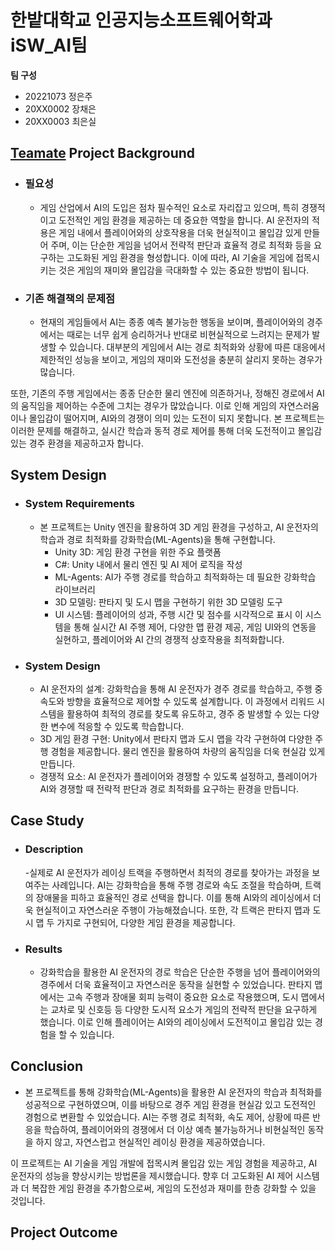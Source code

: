 # 한밭대학교 인공지능소프트웨어학과 iSW_AI팀

**팀 구성**
- 20221073 정은주
- 20XX0002 장채은
- 20XX0003 최은실

## <u>Teamate</u> Project Background
- ### 필요성
  - 게임 산업에서 AI의 도입은 점차 필수적인 요소로 자리잡고 있으며, 특히 경쟁적이고 도전적인 게임 환경을 제공하는 데 중요한 역할을 합니다. AI 운전자의 적용은 게임 내에서 플레이어와의 상호작용을 더욱 현실적이고 몰입감 있게 만들어 주며, 이는 단순한 게임을 넘어서 전략적 판단과 효율적 경로 최적화 등을 요구하는 고도화된 게임 환경을 형성합니다. 이에 따라, AI 기술을 게임에 접목시키는 것은 게임의 재미와 몰입감을 극대화할 수 있는 중요한 방법이 됩니다.
 
- ### 기존 해결책의 문제점
  - 현재의 게임들에서 AI는 종종 예측 불가능한 행동을 보이며, 플레이어와의 경주에서는 때로는 너무 쉽게 승리하거나 반대로 비현실적으로 느려지는 문제가 발생할 수 있습니다. 대부분의 게임에서 AI는 경로 최적화와 상황에 따른 대응에서 제한적인 성능을 보이고, 게임의 재미와 도전성을 충분히 살리지 못하는 경우가 많습니다.

또한, 기존의 주행 게임에서는 종종 단순한 물리 엔진에 의존하거나, 정해진 경로에서 AI의 움직임을 제어하는 수준에 그치는 경우가 많았습니다. 이로 인해 게임의 자연스러움이나 몰입감이 떨어지며, AI와의 경쟁이 의미 있는 도전이 되지 못합니다. 본 프로젝트는 이러한 문제를 해결하고, 실시간 학습과 동적 경로 제어를 통해 더욱 도전적이고 몰입감 있는 경주 환경을 제공하고자 합니다.
  
  
## System Design
  - ### System Requirements
    - 본 프로젝트는 Unity 엔진을 활용하여 3D 게임 환경을 구성하고, AI 운전자의 학습과 경로 최적화를 강화학습(ML-Agents)을 통해 구현합니다.
      - Unity 3D: 게임 환경 구현을 위한 주요 플랫폼
      - C#: Unity 내에서 물리 엔진 및 AI 제어 로직을 작성
      - ML-Agents: AI가 주행 경로를 학습하고 최적화하는 데 필요한 강화학습 라이브러리
      - 3D 모델링: 판타지 및 도시 맵을 구현하기 위한 3D 모델링 도구
      - UI 시스템: 플레이어의 성과, 주행 시간 및 점수를 시각적으로 표시
      이 시스템을 통해 실시간 AI 주행 제어, 다양한 맵 환경 제공, 게임 UI와의 연동을 실현하고, 플레이어와 AI 간의 경쟁적 상호작용을 최적화합니다.
  - ### System Design
    - AI 운전자의 설계: 강화학습을 통해 AI 운전자가 경주 경로를 학습하고, 주행 중 속도와 방향을 효율적으로 제어할 수 있도록 설계합니다. 이 과정에서 리워드 시스템을 활용하여 최적의 경로를 찾도록 유도하고, 경주 중 발생할 수 있는 다양한 변수에 적응할 수 있도록 학습합니다.
    - 3D 게임 환경 구현: Unity에서 판타지 맵과 도시 맵을 각각 구현하여 다양한 주행 경험을 제공합니다. 물리 엔진을 활용하여 차량의 움직임을 더욱 현실감 있게 만듭니다.
    - 경쟁적 요소: AI 운전자가 플레이어와 경쟁할 수 있도록 설정하고, 플레이어가 AI와 경쟁할 때 전략적 판단과 경로 최적화를 요구하는 환경을 만듭니다.
    
## Case Study
  - ### Description
    -실제로 AI 운전자가 레이싱 트랙을 주행하면서 최적의 경로를 찾아가는 과정을 보여주는 사례입니다. AI는 강화학습을 통해 주행 경로와 속도 조절을 학습하며, 트랙의 장애물을 피하고 효율적인 경로 선택을 합니다. 이를 통해 AI와의 레이싱에서 더욱 현실적이고 자연스러운 주행이 가능해졌습니다. 또한, 각 트랙은 판타지 맵과 도시 맵 두 가지로 구현되어, 다양한 게임 환경을 제공합니다.
  - ### Results
    - 강화학습을 활용한 AI 운전자의 경로 학습은 단순한 주행을 넘어 플레이어와의 경주에서 더욱 효율적이고 자연스러운 동작을 실현할 수 있었습니다. 판타지 맵에서는 고속 주행과 장애물 회피 능력이 중요한 요소로 작용했으며, 도시 맵에서는 교차로 및 신호등 등 다양한 도시적 요소가 게임의 전략적 판단을 요구하게 했습니다. 이로 인해 플레이어는 AI와의 레이싱에서 도전적이고 몰입감 있는 경험을 할 수 있습니다.
  
  
## Conclusion
  - 본 프로젝트를 통해 강화학습(ML-Agents)을 활용한 AI 운전자의 학습과 최적화를 성공적으로 구현하였으며, 이를 바탕으로 경주 게임 환경을 현실감 있고 도전적인 경험으로 변환할 수 있었습니다. AI는 주행 경로 최적화, 속도 제어, 상황에 따른 반응을 학습하여, 플레이어와의 경쟁에서 더 이상 예측 불가능하거나 비현실적인 동작을 하지 않고, 자연스럽고 현실적인 레이싱 환경을 제공하였습니다.

이 프로젝트는 AI 기술을 게임 개발에 접목시켜 몰입감 있는 게임 경험을 제공하고, AI 운전자의 성능을 향상시키는 방법론을 제시했습니다. 향후 더 고도화된 AI 제어 시스템과 더 복잡한 게임 환경을 추가함으로써, 게임의 도전성과 재미를 한층 강화할 수 있을 것입니다.
    
  
## Project Outcome


